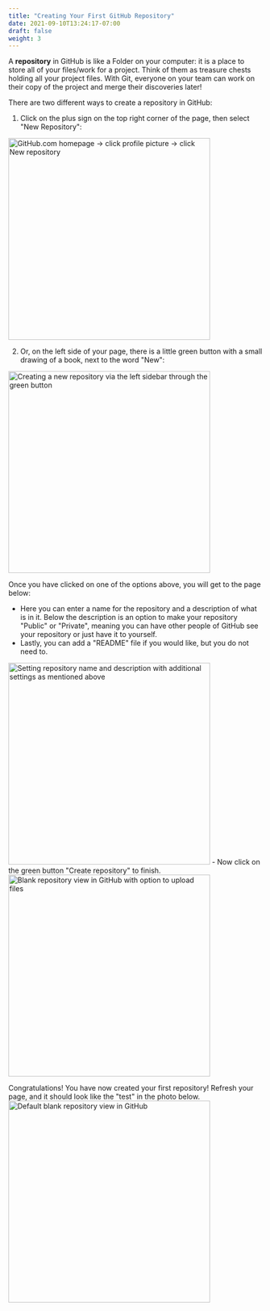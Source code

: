 ```yaml
---
title: "Creating Your First GitHub Repository"
date: 2021-09-10T13:24:17-07:00
draft: false
weight: 3
---
```


A **repository** in GitHub is like a Folder on your computer: it is a place to store all of your files/work for a project. Think of them as treasure chests holding all your project files. With Git, everyone on your team can work on their copy of the project and merge their discoveries later!

There are two different ways to create a repository in GitHub:
1. Click on the plus sign on the top right corner of the page, then select "New Repository":
<img alt="GitHub.com homepage -> click profile picture -> click New repository" src="../images/CreatingRepositoryProfilePicture.png" height="400"/>

2. Or, on the left side of your page, there is a little green button with a small drawing of a book, next to the word "New":
<img alt="Creating a new repository via the left sidebar through the green button" src="../images/CreatingRepositorySidebar.png" height="400"/>

Once you have clicked on one of the options above, you will get to the page below:
- Here you can enter a name for the repository and a description of what is in it. Below the description is an option to make your repository "Public" or "Private", meaning you can have other people of GitHub see your repository or just have it to yourself.
- Lastly, you can add a "README" file if you would like, but you do not need to.
<img alt="Setting repository name and description with additional settings as mentioned above" src="../images/CreatingRepositoryNameandDescription.png" height="400"/>
- Now click on the green button "Create repository" to finish.

<img alt="Blank repository view in GitHub with option to upload files" src="../images/repopage.JPG" height="400"/>

Congratulations! You have now created your first repository! Refresh your page, and it should look like the "test" in the photo below.
<img alt="Default blank repository view in GitHub" src="../images/CreatingRepositoryFinal.png" height="400"/>
